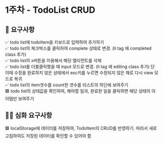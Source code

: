 # 1주차 - TodoList CRUD
## 🎯 요구사항
✅ todo list에 todoItem을 키보드로 입력하여 추가하기  
✅ todo list의 체크박스를 클릭하여 complete 상태로 변경. (li tag 에 completed class 추가)  
✅ todo list의 x버튼을 이용해서 해당 엘리먼트를 삭제  
✅ todo list를 더블클릭했을 때 input 모드로 변경. (li tag 에 editing class 추가) 단 이때 수정을 완료하지 않은 상태에서 esc키를 누르면 수정되지 않은 채로 다시 view 모드로 복귀  
✅ todo list의 item갯수를 count한 갯수를 리스트의 하단에 보여주기  
🟩 todo list의 상태값을 확인하여, 해야할 일과, 완료한 일을 클릭하면 해당 상태의 아이템만 보여주기  
## 🎯🎯 심화 요구사항
🟩 localStorage에 데이터를 저장하여, TodoItem의 CRUD를 반영하기. 따라서 새로고침하여도 저장된 데이터를 확인할 수 있어야 함
